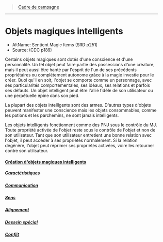 ﻿---
!Items
Id: sentient_magicitems_hd.md#objets-magiques-intelligents
RootId: sentient_magicitems_hd.md
ParentLink: index.md
Name: Objets magiques intelligents
ParentName: Cadre de campagne
NameLevel: 1
AltName: Sentient Magic Items (SRD p251)
Source: (CDC p189)
Attributes: {}
---
>  [Cadre de campagne](index.md)

---


# Objets magiques intelligents

- AltName: Sentient Magic Items (SRD p251)
- Source: (CDC p189)

Certains objets magiques sont dotés d'une conscience et d'une personnalité. Un tel objet peut faire partie des possessions d'une créature, mais il peut aussi être hanté par l'esprit de l'un de ses précédents propriétaires ou complètement autonome grâce à la magie investie pour le créer. Quoi qu'il en soit, l'objet se comporte comme un personnage, avec ses particularités comportementales, ses idéaux, ses relations et parfois ses défauts. Un objet intelligent peut être l'allié fidèle de son utilisateur ou une perpétuelle épine dans son pied.

La plupart des objets intelligents sont des armes. D'autres types d'objets peuvent manifester une conscience mais les objets consommables, comme les potions et les parchemins, ne sont jamais intelligents.

Les objets intelligents fonctionnent comme des PNJ sous le contrôle du MJ. Toute propriété activée de l'objet reste sous le contrôle de l'objet et non de son utilisateur. Tant que son utilisateur entretient une bonne relation avec l'objet, il peut accéder à ses propriétés normalement. Si la relation dégénère, l'objet peut réprimer ses propriétés activées, voire les retourner contre son utilisateur.



#### [Création d'objets magiques intelligents](hd_sentient_magicitems_creation_dobjets_magiques_intelligents.md)



##### [Caractéristiques](hd_sentient_magicitems_caracteristiques.md)



##### [Communication](hd_sentient_magicitems_communication.md)



##### [Sens](hd_sentient_magicitems_sens.md)



##### [Alignement](hd_sentient_magicitems_alignement.md)



##### [Dessein spécial](hd_sentient_magicitems_dessein_special.md)



##### [Conflit](hd_sentient_magicitems_conflit.md)

